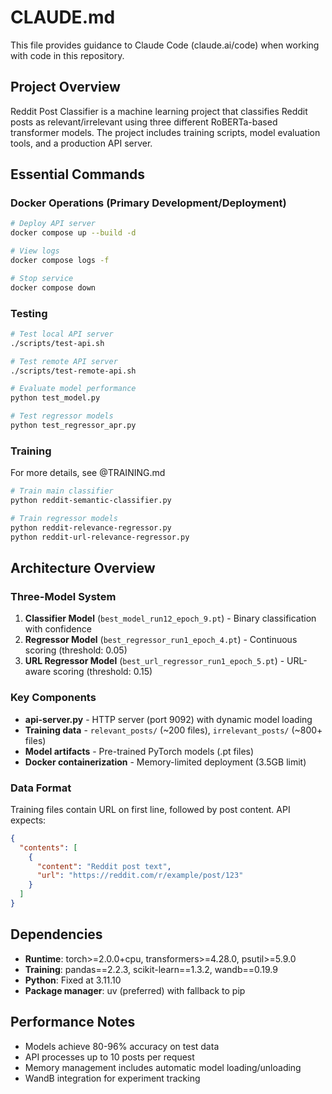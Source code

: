 # CLAUDE.md

This file provides guidance to Claude Code (claude.ai/code) when working with code in this repository.

## Project Overview

Reddit Post Classifier is a machine learning project that classifies Reddit posts as relevant/irrelevant using three different RoBERTa-based transformer models. The project includes training scripts, model evaluation tools, and a production API server.

## Essential Commands

### Docker Operations (Primary Development/Deployment)

```bash
# Deploy API server
docker compose up --build -d

# View logs
docker compose logs -f

# Stop service
docker compose down
```

### Testing

```bash
# Test local API server
./scripts/test-api.sh

# Test remote API server
./scripts/test-remote-api.sh

# Evaluate model performance
python test_model.py

# Test regressor models
python test_regressor_apr.py
```

### Training

For more details, see @TRAINING.md

```bash
# Train main classifier
python reddit-semantic-classifier.py

# Train regressor models
python reddit-relevance-regressor.py
python reddit-url-relevance-regressor.py
```

## Architecture Overview

### Three-Model System

1. **Classifier Model** (`best_model_run12_epoch_9.pt`) - Binary classification with confidence
2. **Regressor Model** (`best_regressor_run1_epoch_4.pt`) - Continuous scoring (threshold: 0.05)
3. **URL Regressor Model** (`best_url_regressor_run1_epoch_5.pt`) - URL-aware scoring (threshold: 0.15)

### Key Components

- **api-server.py** - HTTP server (port 9092) with dynamic model loading
- **Training data** - `relevant_posts/` (~200 files), `irrelevant_posts/` (~800+ files)
- **Model artifacts** - Pre-trained PyTorch models (.pt files)
- **Docker containerization** - Memory-limited deployment (3.5GB limit)

### Data Format

Training files contain URL on first line, followed by post content. API expects:

```json
{
  "contents": [
    {
      "content": "Reddit post text",
      "url": "https://reddit.com/r/example/post/123"
    }
  ]
}
```

## Dependencies

- **Runtime**: torch>=2.0.0+cpu, transformers>=4.28.0, psutil>=5.9.0
- **Training**: pandas==2.2.3, scikit-learn==1.3.2, wandb==0.19.9
- **Python**: Fixed at 3.11.10
- **Package manager**: uv (preferred) with fallback to pip

## Performance Notes

- Models achieve 80-96% accuracy on test data
- API processes up to 10 posts per request
- Memory management includes automatic model loading/unloading
- WandB integration for experiment tracking
